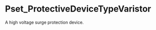 # Pset_ProtectiveDeviceTypeVaristor

A high voltage surge protection device.<!-- end of definition -->
